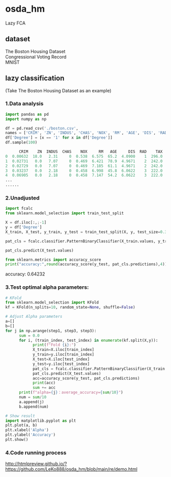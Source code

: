 # osda_hm
Lazy FCA

## dataset
The Boston Housing Dataset  
Congressional Voting Record  
MNIST  

## lazy classification
(Take The Boston Housing Dataset as an example)

### 1.Data analysis

```python
import pandas as pd
import numpy as np

df = pd.read_csv('./boston.csv',
names = ['CRIM', 'ZN', 'INDUS', 'CHAS', 'NOX', 'RM', 'AGE', 'DIS', 'RAD', 'TAX', 'PTRATIO', 'B', 'LSTAT', 'Degree'])
df['Degree'] = [x == '1' for x in df['Degree']]
df.sample(100)
```

```python
      CRIM    ZN  INDUS  CHAS    NOX     RM   AGE     DIS  RAD    TAX  \ ... \ Degree
0  0.00632  18.0   2.31     0  0.538  6.575  65.2  4.0900    1  296.0   ...    True
1  0.02731   0.0   7.07     0  0.469  6.421  78.9  4.9671    2  242.0   ...    False
2  0.02729   0.0   7.07     0  0.469  7.185  61.1  4.9671    2  242.0   ...    True
3  0.03237   0.0   2.18     0  0.458  6.998  45.8  6.0622    3  222.0   ...    True
4  0.06905   0.0   2.18     0  0.458  7.147  54.2  6.0622    3  222.0   ...    False
...
......
```

### 2.Unadjusted
```python
import fcalc
from sklearn.model_selection import train_test_split

X = df.iloc[:,;-1]
y = df['Degree']
X_train, X_test, y_train, y_test = train_test_split(X, y, test_size=0.3, random_state=42)

pat_cls = fcalc.classifier.PatternBinaryClassifier(X_train.values, y_train.to_numpy())

pat_cls.predict(X_test.values)

from sklearn.metrics import accuracy_score
print("accuracy:",round(accuracy_score(y_test, pat_cls.predictions),4))
```
accuracy: 0.64232

### 3.Test optimal alpha parameters:
```python
# KFold
from sklearn.model_selection import KFold
kf = KFold(n_splits=10, random_state=None, shuffle=False)

# Adjust Alpha parameters
a=[]
b=[]
for j in np.arange(step1, step3, step3):
      sum = 0.0
      for i, (train_index, test_index) in enumerate(kf.split(X,y)):
            print(f"Fold {i}:")
            X_train=X.iloc[train_index]
            y_train=y.iloc[train_index]
            X_test=X.iloc[test_index]
            y_test=y.iloc[test_index]
            pat_cls = fcalc.classifier.PatternBinaryClassifier(X_train.values, y_train.to_numpy(), alpha=j)
            pat_cls.predict(X_test.values)
            acc=accuracy_score(y_test, pat_cls.predictions)
            print(acc)
            sum += acc
      print(f"alpha={j}：average_accuracy={sum/10}")
      num = sum/10
      a.append(j)
      b.append(num)

# Show result      
import matplotlib.pyplot as plt
plt.plot(a, b)
plt.xlabel('Alpha')
plt.ylabel('Accuracy')
plt.show()
```

### 4.Code running process

http://htmlpreview.github.io/?https://github.com/LeKo888/osda_hm/blob/main/re/demo.html
